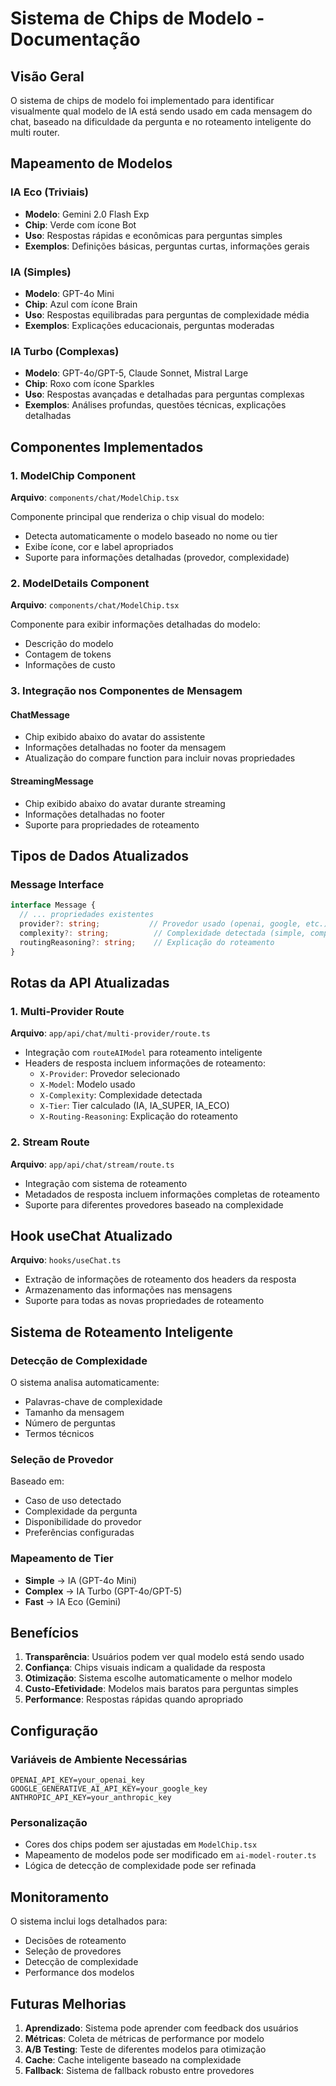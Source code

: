 # Sistema de Chips de Modelo - Documentação

## Visão Geral

O sistema de chips de modelo foi implementado para identificar visualmente qual modelo de IA está sendo usado em cada mensagem do chat, baseado na dificuldade da pergunta e no roteamento inteligente do multi router.

## Mapeamento de Modelos

### IA Eco (Triviais)
- **Modelo**: Gemini 2.0 Flash Exp
- **Chip**: Verde com ícone Bot
- **Uso**: Respostas rápidas e econômicas para perguntas simples
- **Exemplos**: Definições básicas, perguntas curtas, informações gerais

### IA (Simples)
- **Modelo**: GPT-4o Mini
- **Chip**: Azul com ícone Brain
- **Uso**: Respostas equilibradas para perguntas de complexidade média
- **Exemplos**: Explicações educacionais, perguntas moderadas

### IA Turbo (Complexas)
- **Modelo**: GPT-4o/GPT-5, Claude Sonnet, Mistral Large
- **Chip**: Roxo com ícone Sparkles
- **Uso**: Respostas avançadas e detalhadas para perguntas complexas
- **Exemplos**: Análises profundas, questões técnicas, explicações detalhadas

## Componentes Implementados

### 1. ModelChip Component
**Arquivo**: `components/chat/ModelChip.tsx`

Componente principal que renderiza o chip visual do modelo:
- Detecta automaticamente o modelo baseado no nome ou tier
- Exibe ícone, cor e label apropriados
- Suporte para informações detalhadas (provedor, complexidade)

### 2. ModelDetails Component
**Arquivo**: `components/chat/ModelChip.tsx`

Componente para exibir informações detalhadas do modelo:
- Descrição do modelo
- Contagem de tokens
- Informações de custo

### 3. Integração nos Componentes de Mensagem

#### ChatMessage
- Chip exibido abaixo do avatar do assistente
- Informações detalhadas no footer da mensagem
- Atualização do compare function para incluir novas propriedades

#### StreamingMessage
- Chip exibido abaixo do avatar durante streaming
- Informações detalhadas no footer
- Suporte para propriedades de roteamento

## Tipos de Dados Atualizados

### Message Interface
```typescript
interface Message {
  // ... propriedades existentes
  provider?: string;           // Provedor usado (openai, google, etc.)
  complexity?: string;          // Complexidade detectada (simple, complex, etc.)
  routingReasoning?: string;    // Explicação do roteamento
}
```

## Rotas da API Atualizadas

### 1. Multi-Provider Route
**Arquivo**: `app/api/chat/multi-provider/route.ts`

- Integração com `routeAIModel` para roteamento inteligente
- Headers de resposta incluem informações de roteamento:
  - `X-Provider`: Provedor selecionado
  - `X-Model`: Modelo usado
  - `X-Complexity`: Complexidade detectada
  - `X-Tier`: Tier calculado (IA, IA_SUPER, IA_ECO)
  - `X-Routing-Reasoning`: Explicação do roteamento

### 2. Stream Route
**Arquivo**: `app/api/chat/stream/route.ts`

- Integração com sistema de roteamento
- Metadados de resposta incluem informações completas de roteamento
- Suporte para diferentes provedores baseado na complexidade

## Hook useChat Atualizado

**Arquivo**: `hooks/useChat.ts`

- Extração de informações de roteamento dos headers da resposta
- Armazenamento das informações nas mensagens
- Suporte para todas as novas propriedades de roteamento

## Sistema de Roteamento Inteligente

### Detecção de Complexidade
O sistema analisa automaticamente:
- Palavras-chave de complexidade
- Tamanho da mensagem
- Número de perguntas
- Termos técnicos

### Seleção de Provedor
Baseado em:
- Caso de uso detectado
- Complexidade da pergunta
- Disponibilidade do provedor
- Preferências configuradas

### Mapeamento de Tier
- **Simple** → IA (GPT-4o Mini)
- **Complex** → IA Turbo (GPT-4o/GPT-5)
- **Fast** → IA Eco (Gemini)

## Benefícios

1. **Transparência**: Usuários podem ver qual modelo está sendo usado
2. **Confiança**: Chips visuais indicam a qualidade da resposta
3. **Otimização**: Sistema escolhe automaticamente o melhor modelo
4. **Custo-Efetividade**: Modelos mais baratos para perguntas simples
5. **Performance**: Respostas rápidas quando apropriado

## Configuração

### Variáveis de Ambiente Necessárias
```env
OPENAI_API_KEY=your_openai_key
GOOGLE_GENERATIVE_AI_API_KEY=your_google_key
ANTHROPIC_API_KEY=your_anthropic_key
```

### Personalização
- Cores dos chips podem ser ajustadas em `ModelChip.tsx`
- Mapeamento de modelos pode ser modificado em `ai-model-router.ts`
- Lógica de detecção de complexidade pode ser refinada

## Monitoramento

O sistema inclui logs detalhados para:
- Decisões de roteamento
- Seleção de provedores
- Detecção de complexidade
- Performance dos modelos

## Futuras Melhorias

1. **Aprendizado**: Sistema pode aprender com feedback dos usuários
2. **Métricas**: Coleta de métricas de performance por modelo
3. **A/B Testing**: Teste de diferentes modelos para otimização
4. **Cache**: Cache inteligente baseado na complexidade
5. **Fallback**: Sistema de fallback robusto entre provedores
